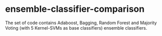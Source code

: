 # ensemble-classifier-comparison

The set of code contains Adaboost, Bagging, Random Forest and Majority Voting (with 5 Kernel-SVMs as base classifiers) ensemble classifiers.
